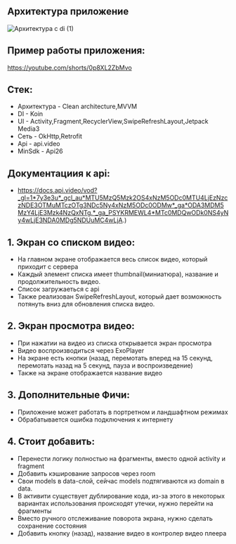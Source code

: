## Архитектура приложение 
![Архитектура с di (1)](https://github.com/user-attachments/assets/5ba45500-07bf-4c4b-a2f4-ec5b4a6955ed)

## Пример работы приложения: 
https://youtube.com/shorts/0p8XL2ZbMvo

## Стек:
- Архитектура - Clean architecture,MVVM
- DI - Koin
- UI - Activity,Fragment,RecyclerView,SwipeRefreshLayout,Jetpack Media3
- Сеть - OkHttp,Retrofit
- Api - api.video
- MinSdk - Api26

## Документациия к api: 
- https://docs.api.video/vod?_gl=1*7y3e3u*_gcl_au*MTU5MzQ5Mzk2OS4xNzM5ODc0MTU4LjEzNzczNDE3OTMuMTczOTg3NDc5Ny4xNzM5ODc0ODMw*_ga*ODA3MDM5MzY4LjE3Mzk4NzQxNTg.*_ga_PSYKRMEWL4*MTc0MDQwODk0NS4yNy4wLjE3NDA0MDg5NDUuMC4wLjA.)

## 1. Экран со списком видео:
- На главном экране отображается весь список видео, который приходит с сервера
- Каждый элемент списка имеет thumbnail(миниатюра), название и продолжительность видео.
- Список загружаеться с api
- Также реализован SwipeRefreshLayout, который дает возможность потянуть вниз для обновления списка видео.

## 2. Экран просмотра видео:
- При нажатии на видео из списка открывается экран просмотра
- Видео воспроизводиться через ExoPlayer
- На экране есть кнопки (назад, перемотать вперед на 15 секунд, перемотать назад на 5 секунд, пауза и воспроизведение)
- Также на экране отображается название видео

## 3. Дополнительные Фичи:
- Приложение может работать в портретном и ландшафтном режимах
- Обрабатывается ошибка подключения к интернету 

## 4. Стоит добавить:
- Перенести логику полностью на фрагменты, вместо одной activity и fragment
- Добавить кэширование запросов через room
- Свои models в data-слой, сейчас models подтягиваются из domain в data.
- В активити существует дублирование кода, из-за этого в некоторых вариантах использования происходят утечки, нужно перейти на фрагменты
- Вместо ручного отслеживание поворота экрана, нужно сделать сохранение состояния
- Добавить кнопку (назад), название видео в контролер видео плеера 

